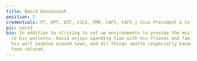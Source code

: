 ```yaml
---
title: Navid Hannanvash
position: 2
credentials: PT, DPT, ATC, CSCS, FMR, CAFS, FAFS | Vice President & Co-Founder
pic: navid
bio: In addition to striving to set up environments to provide the most quality care
  to his patients, Navid enjoys spending time with his friends and family, walking
  his wolf Jasmine around town, and all things sports (especially basketball) and
  food related.
---
```



